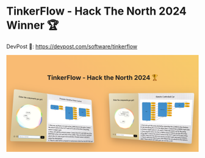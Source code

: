 # TinkerFlow - Hack The North 2024 Winner 🏆

DevPost 🚀: https://devpost.com/software/tinkerflow

![](https://github.com/wilsonchenghy/TinkerFlow-HackTheNorth2024Winner/blob/main/TinkerFlow.png)
